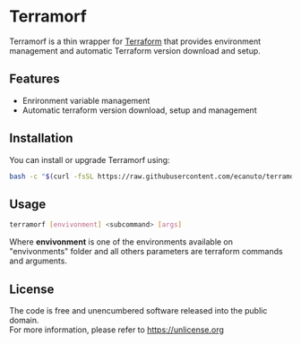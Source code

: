 # Terramorf

Terramorf is a thin wrapper for [Terraform](https://www.terraform.io/) that
provides environment management and automatic Terraform version download and
setup.

## Features

* Enrironment variable management
* Automatic terraform version download, setup and management

## Installation

You can install or upgrade Terramorf using:

```sh
bash -c "$(curl -fsSL https://raw.githubusercontent.com/ecanuto/terramorf/main/install.sh)"
```

## Usage

```sh
terramorf [envivonment] <subcommand> [args]
```

Where **envivonment** is one of the environments available on "envivonments"
folder and all others parameters are terraform commands and arguments.

## License

The code is free and unencumbered software released into the public domain.  
For more information, please refer to <https://unlicense.org>
